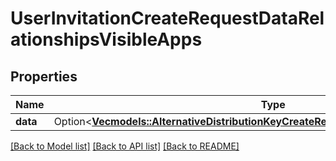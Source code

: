 # UserInvitationCreateRequestDataRelationshipsVisibleApps

## Properties

Name | Type | Description | Notes
------------ | ------------- | ------------- | -------------
**data** | Option<[**Vec<models::AlternativeDistributionKeyCreateRequestDataRelationshipsAppData>**](AlternativeDistributionKeyCreateRequest_data_relationships_app_data.md)> |  | [optional]

[[Back to Model list]](../README.md#documentation-for-models) [[Back to API list]](../README.md#documentation-for-api-endpoints) [[Back to README]](../README.md)


